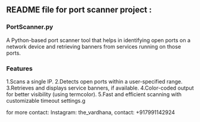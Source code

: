 ## README file for  port scanner project :

### PortScanner.py
A Python-based port scanner tool that helps in identifying open ports on a network device and retrieving banners from services running on those ports.

### Features
1.Scans a single IP.
2.Detects open ports within a user-specified range.
3.Retrieves and displays service banners, if available.
4.Color-coded output for better visibility (using termcolor).
5.Fast and efficient scanning with customizable timeout settings.g

for more contact: Instagram: the_vardhana, contact: +917991142924
